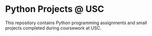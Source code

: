 # Python Projects @ USC

This repository contains Python programming assignments and small projects completed during coursework at USC.
